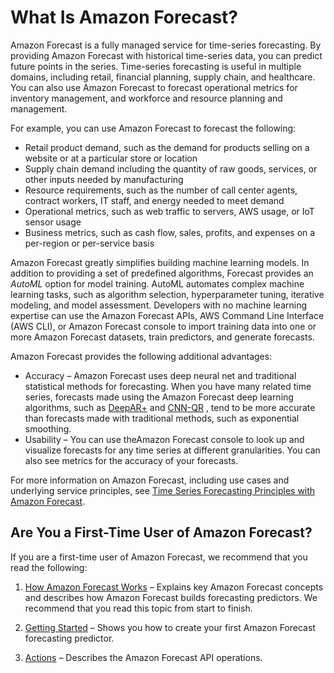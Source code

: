 # What Is Amazon Forecast?<a name="what-is-forecast"></a>

Amazon Forecast is a fully managed service for time\-series forecasting\. By providing Amazon Forecast with historical time\-series data, you can predict future points in the series\. Time\-series forecasting is useful in multiple domains, including retail, financial planning, supply chain, and healthcare\. You can also use Amazon Forecast to forecast operational metrics for inventory management, and workforce and resource planning and management\.

For example, you can use Amazon Forecast to forecast the following:
+ Retail product demand, such as the demand for products selling on a website or at a particular store or location
+ Supply chain demand including the quantity of raw goods, services, or other inputs needed by manufacturing
+ Resource requirements, such as the number of call center agents, contract workers, IT staff, and energy needed to meet demand
+ Operational metrics, such as web traffic to servers, AWS usage, or IoT sensor usage
+ Business metrics, such as cash flow, sales, profits, and expenses on a per\-region or per\-service basis

Amazon Forecast greatly simplifies building machine learning models\. In addition to providing a set of predefined algorithms, Forecast provides an *AutoML* option for model training\. AutoML automates complex machine learning tasks, such as algorithm selection, hyperparameter tuning, iterative modeling, and model assessment\. Developers with no machine learning expertise can use the Amazon Forecast APIs, AWS Command Line Interface \(AWS CLI\), or Amazon Forecast console to import training data into one or more Amazon Forecast datasets, train predictors, and generate forecasts\.

Amazon Forecast provides the following additional advantages:
+ Accuracy – Amazon Forecast uses deep neural net and traditional statistical methods for forecasting\. When you have many related time series, forecasts made using the Amazon Forecast deep learning algorithms, such as [DeepAR\+](aws-forecast-recipe-deeparplus.md) and [CNN\-QR](aws-forecast-algo-cnnqr.md) , tend to be more accurate than forecasts made with traditional methods, such as exponential smoothing\.
+ Usability – You can use theAmazon Forecast console to look up and visualize forecasts for any time series at different granularities\. You can also see metrics for the accuracy of your forecasts\.

For more information on Amazon Forecast, including use cases and underlying service principles, see [Time Series Forecasting Principles with Amazon Forecast](https://d1.awsstatic.com/whitepapers/time-series-forecasting-principles-amazon-forecast.pdf?did=wp_card&trk=wp_card)\.

## Are You a First\-Time User of Amazon Forecast?<a name="whatis-firsttimeuser"></a>

If you are a first\-time user of Amazon Forecast, we recommend that you read the following:

1. [How Amazon Forecast Works](how-it-works.md) – Explains key Amazon Forecast concepts and describes how Amazon Forecast builds forecasting predictors\. We recommend that you read this topic from start to finish\.

1. [Getting Started](getting-started.md) – Shows you how to create your first Amazon Forecast forecasting predictor\.

1.  [Actions](API_Operations.md) – Describes the Amazon Forecast API operations\.
